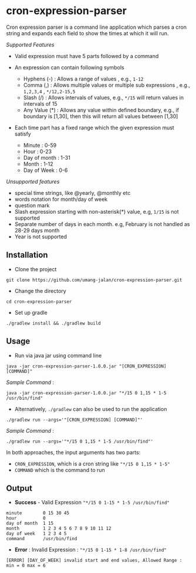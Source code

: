 # cron-expression-parser
Cron expression parser is a command line application which parses a cron string and expands each field to show the times at which it will run. 

_Supported Features_
* Valid expression must have 5 parts followed by a command
* An expression can contain following symbols
    * Hyphens (-) : Allows a range of values , e.g., `1-12`
    * Comma (,) :  Allows multiple values or multiple sub expressions , e.g., `1,2,3,4` , `*/12,2-15,5`
    * Slash (/) : Allows intervals of values, e.g., `*/15` will  return values in intervals of 15
    * Any Value (*) : Allows any value within defined boundary, e.g., if boundary is [1,30], then this will return all values between [1,30]
    
* Each time part has a fixed range which the given expression must satisfy
    * Minute : 0-59
    * Hour : 0-23
    * Day of month : 1-31
    * Month : 1-12
    * Day of Week : 0-6
    
_Unsupported features_
* special time strings, like @yearly, @monthly etc
* words notation for month/day of week
* question mark
* Slash expression starting with non-asterisk(*) value, e.g, `1/15` is not supported
* Separate number of days in each month. e.g, February is not handled as 28-29 days month 
* Year is not supported 



## Installation
*  Clone the project 

`git clone https://github.com/umang-jalan/cron-expression-parser.git`

* Change the directory 

`cd cron-expression-parser`

* Set up gradle

`./gradlew install && ./gradlew build`

## Usage

- Run via java jar using command line
``` 
java -jar cron-expression-parser-1.0.0.jar "[CRON_EXPRESSION] [COMMAND]"
```
_Sample Command_ :
```
java -jar cron-expression-parser-1.0.0.jar "*/15 0 1,15 * 1-5 /usr/bin/find"
```

- Alternatively, `./gradlew` can also be used to run the application
```
./gradlew run --args='"[CRON_EXPRESSION] [COMMAND]"'
```
_Sample Command_ :
```
./gradlew run --args='"*/15 0 1,15 * 1-5 /usr/bin/find"'
```

In both approaches, the input arguments has two parts:
- `CRON_EXPRESSION`, which is a cron string like `"*/15 0 1,15 * 1-5"` 
- `COMMAND` which is the command to run

## Output

- **Success** - Valid Expression `"*/15 0 1-15 * 1-5 /usr/bin/find"`
```
minute        0 15 30 45
hour          0
day of month  1 15
month         1 2 3 4 5 6 7 8 9 10 11 12
day of week   1 2 3 4 5
command       /usr/bin/find
```

* **Error** : Invalid Expression : `"*/15 0 1-15 * 1-8 /usr/bin/find"`

```
[ERROR] [DAY_OF_WEEK] invalid start and end values, Allowed Range : min = 0 max = 6
```

